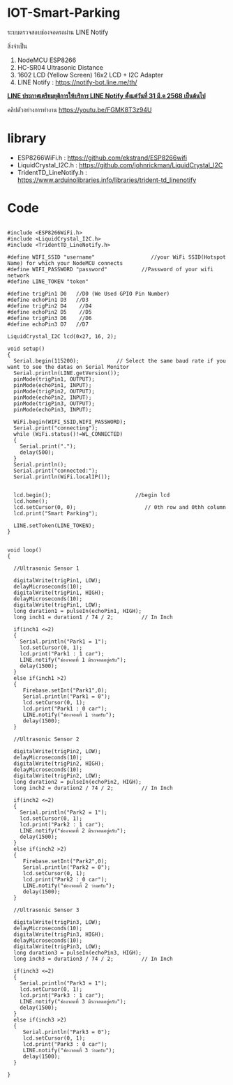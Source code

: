 
# IOT-Smart-Parking
ระบบตรวจสอบช่องจอดรถผ่าน LINE Notify

สิ่งจำเป็น
1. NodeMCU ESP8266
2. HC-SR04 Ultrasonic Distance
3. 1602 LCD (Yellow Screen) 16x2 LCD + I2C Adapter
4. LINE Notify : https://notify-bot.line.me/th/

**[LINE ประกาศเตรียมยุติการให้บริการ LINE Notify ตั้งแต่วันที่ 31 มี.ค 2568 เป็นต้นไป](https://linedevth.line.me/th/knowledge-api/discontinued-line-notify#:~:text=LINE%20Notify%20%E0%B8%9A%E0%B8%A3%E0%B8%B4%E0%B8%81%E0%B8%B2%E0%B8%A3%E0%B8%AA%E0%B9%88%E0%B8%87%E0%B8%82%E0%B9%89%E0%B8%AD%E0%B8%84%E0%B8%A7%E0%B8%B2%E0%B8%A1,%E0%B8%AA%E0%B8%B2%E0%B8%A1%E0%B8%B2%E0%B8%A3%E0%B8%96%E0%B9%83%E0%B8%8A%E0%B9%89%E0%B8%87%E0%B8%B2%E0%B8%99%E0%B9%84%E0%B8%94%E0%B9%89%E0%B8%AD%E0%B8%B5%E0%B8%81)**

คลิปตัวอย่างการทำงาน
https://youtu.be/FGMK8T3z94U

# library
- ESP8266WiFi.h : https://github.com/ekstrand/ESP8266wifi
- LiquidCrystal_I2C.h : https://github.com/johnrickman/LiquidCrystal_I2C
- TridentTD_LineNotify.h : https://www.arduinolibraries.info/libraries/trident-td_linenotify

# Code
```

#include <ESP8266WiFi.h>
#include <LiquidCrystal_I2C.h>
#include <TridentTD_LineNotify.h>

#define WIFI_SSID "username"                  //your WiFi SSID(Hotspot Name) for which your NodeMCU connects 
#define WIFI_PASSWORD "password"           //Password of your wifi network 
#define LINE_TOKEN "token"

#define trigPin1 D0   //D0 (We Used GPIO Pin Number)
#define echoPin1 D3   //D3
#define trigPin2 D4    //D4
#define echoPin2 D5    //D5
#define trigPin3 D6    //D6
#define echoPin3 D7   //D7

LiquidCrystal_I2C lcd(0x27, 16, 2);

void setup() 
{
  Serial.begin(115200);            // Select the same baud rate if you want to see the datas on Serial Monitor
  Serial.println(LINE.getVersion());
  pinMode(trigPin1, OUTPUT);
  pinMode(echoPin1, INPUT);
  pinMode(trigPin2, OUTPUT);
  pinMode(echoPin2, INPUT);
  pinMode(trigPin3, OUTPUT);
  pinMode(echoPin3, INPUT);
  
  WiFi.begin(WIFI_SSID,WIFI_PASSWORD);
  Serial.print("connecting");
  while (WiFi.status()!=WL_CONNECTED)
  {
    Serial.print(".");
    delay(500);
  }
  Serial.println();
  Serial.print("connected:");
  Serial.println(WiFi.localIP());


  lcd.begin();                           //begin lcd
  lcd.home();                            
  lcd.setCursor(0, 0);                      // 0th row and 0thh column
  lcd.print("Smart Parking");    

  LINE.setToken(LINE_TOKEN);
}


void loop() 
{
  
  //Ultrasonic Sensor 1

  digitalWrite(trigPin1, LOW);
  delayMicroseconds(10);
  digitalWrite(trigPin1, HIGH);
  delayMicroseconds(10);
  digitalWrite(trigPin1, LOW);
  long duration1 = pulseIn(echoPin1, HIGH);
  long inch1 = duration1 / 74 / 2;         // In Inch
  
  if(inch1 <=2)
  {
    Serial.println("Park1 = 1");
    lcd.setCursor(0, 1);
    lcd.print("Park1 : 1 car");
    LINE.notify("ช่องจอดที่ 1 มีรถจอดอยู่ครับ");
    delay(1500);   
  }
  else if(inch1 >2)
  {
     Firebase.setInt("Park1",0);
     Serial.println("Park1 = 0");
     lcd.setCursor(0, 1);
     lcd.print("Park1 : 0 car");
     LINE.notify("ช่องจอดที่ 1 ว่างครับ");
     delay(1500);  
  }

  //Ultrasonic Sensor 2

  digitalWrite(trigPin2, LOW);
  delayMicroseconds(10);
  digitalWrite(trigPin2, HIGH);
  delayMicroseconds(10);
  digitalWrite(trigPin2, LOW);
  long duration2 = pulseIn(echoPin2, HIGH);
  long inch2 = duration2 / 74 / 2;         // In Inch

  if(inch2 <=2)
  {
    Serial.println("Park2 = 1");
    lcd.setCursor(0, 1);
    lcd.print("Park2 : 1 car");
    LINE.notify("ช่องจอดที่ 2 มีรถจอดอยู่ครับ");
    delay(1500);  
  }
  else if(inch2 >2)
  {
     Firebase.setInt("Park2",0);
     Serial.println("Park2 = 0");
     lcd.setCursor(0, 1);
     lcd.print("Park2 : 0 car");
     LINE.notify("ช่องจอดที่ 2 ว่างครับ");
     delay(1500);
  }
  
  //Ultrasonic Sensor 3

  digitalWrite(trigPin3, LOW);
  delayMicroseconds(10);
  digitalWrite(trigPin3, HIGH);
  delayMicroseconds(10);
  digitalWrite(trigPin3, LOW);
  long duration3 = pulseIn(echoPin3, HIGH);
  long inch3 = duration3 / 74 / 2;         // In Inch
 
  if(inch3 <=2)
  {
    Serial.println("Park3 = 1");
    lcd.setCursor(0, 1);
    lcd.print("Park3 : 1 car");
    LINE.notify("ช่องจอดที่ 3 มีรถจอดอยู่ครับ");
    delay(1500);  
  }
  else if(inch3 >2)
  {
     Serial.println("Park3 = 0");
     lcd.setCursor(0, 1);
     lcd.print("Park3 : 0 car");
     LINE.notify("ช่องจอดที่ 3 ว่างครับ");
     delay(1500);  
  }
  
}
```
